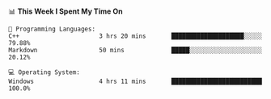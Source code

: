 
<!--START_SECTION:waka-->
📊 **This Week I Spent My Time On** 

```text
💬 Programming Languages: 
C++                      3 hrs 20 mins       ████████████████████░░░░░   79.88% 
Markdown                 50 mins             █████░░░░░░░░░░░░░░░░░░░░   20.12%

💻 Operating System: 
Windows                  4 hrs 11 mins       █████████████████████████   100.0%

```


<!--END_SECTION:waka-->
